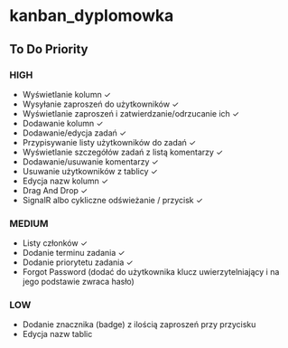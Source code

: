 # kanban_dyplomowka

## To Do Priority
### HIGH
- Wyświetlanie kolumn  &check;
- Wysyłanie zaproszeń do użytkowników  &check;
- Wyświetlanie zaproszeń i zatwierdzanie/odrzucanie ich  &check;
- Dodawanie kolumn  &check;
- Dodawanie/edycja zadań  &check;
- Przypisywanie listy użytkowników do zadań &check;
- Wyświetlanie szczegółów zadań z listą komentarzy  &check;
- Dodawanie/usuwanie komentarzy  &check;
- Usuwanie użytkowników z tablicy  &check;
- Edycja nazw kolumn  &check;
- Drag And Drop  &check;
- SignalR albo cykliczne odświeżanie / przycisk  &check;

### MEDIUM
- Listy członków  &check;
- Dodanie terminu zadania  &check;
- Dodanie priorytetu zadania  &check;
- Forgot Password (dodać do użytkownika klucz uwierzytelniający i na jego podstawie zwraca hasło)

### LOW
- Dodanie znacznika (badge) z ilością zaproszeń przy przycisku
- Edycja nazw tablic